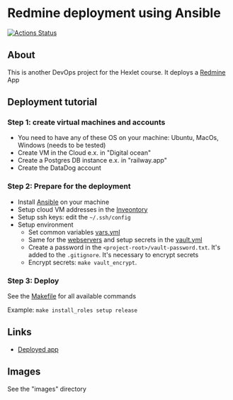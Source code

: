 # Redmine deployment using Ansible

[![Actions Status](https://github.com/pochka15/devops-for-programmers-project-76/workflows/hexlet-check/badge.svg)](https://github.com/pochka15/devops-for-programmers-project-76/actions)

## About

This is another DevOps project for the Hexlet course. It deploys a [Redmine](https://hub.docker.com/_/redmine) App

## Deployment tutorial

### Step 1: create virtual machines and accounts

- You need to have any of these OS on your machine: Ubuntu, MacOs, Windows (needs to be tested)
- Create VM in the Cloud e.x. in "Digital ocean"
- Create a Postgres DB instance e.x. in "railway.app"
- Create the DataDog account

### Step 2: Prepare for the deployment

- Install [Ansible](https://docs.ansible.com/ansible/latest/installation_guide/intro_installation.html) on your machine
- Setup cloud VM addresses in the [Inveontory](./inventory.yml)
- Setup ssh keys: edit the `~/.ssh/config`
- Setup environment
  - Set common variables [vars.yml](./group_vars/all/vars.yml)
  - Same for the [webservers](./group_vars/webservers) and setup secrets in the [vault.yml](./group_vars/all/vault.yml)
  - Create a password in the `<project-root>/vault-password.txt`. It's added to the `.gitignore`. It's necessary to encrypt secrets
  - Encrypt secrets: `make vault_encrypt`.

### Step 3: Deploy
  
See the [Makefile](./Makefile) for all available commands

Example: `make install_roles setup release`

## Links

- [Deployed app](https://pochka15.click/)

## Images

See the "images" directory